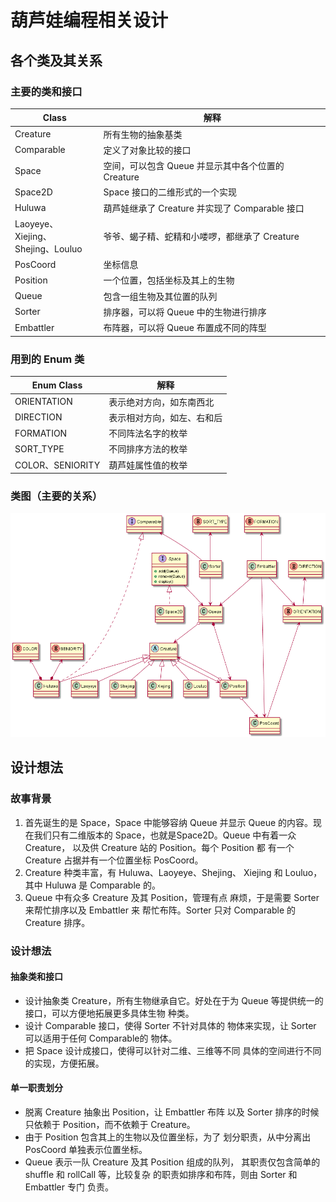 # 葫芦娃编程相关设计
## 各个类及其关系
### 主要的类和接口
Class| 解释
---|---
Creature|所有生物的抽象基类
Comparable| 定义了对象比较的接口
Space|空间，可以包含 Queue 并显示其中各个位置的 Creature
Space2D|Space 接口的二维形式的一个实现
Huluwa|葫芦娃继承了 Creature 并实现了 Comparable 接口
Laoyeye、Xiejing、<br>Shejing、Louluo|爷爷、蝎子精、蛇精和小喽啰，都继承了 Creature
PosCoord|坐标信息
Position|一个位置，包括坐标及其上的生物
Queue|包含一组生物及其位置的队列
Sorter|排序器，可以将 Queue 中的生物进行排序
Embattler|布阵器，可以将 Queue 布置成不同的阵型
### 用到的 Enum 类
Enum Class|解释
---|---
ORIENTATION|表示绝对方向，如东南西北
DIRECTION|表示相对方向，如左、右和后
FORMATION|不同阵法名字的枚举
SORT_TYPE|不同排序方法的枚举
COLOR、SENIORITY|葫芦娃属性值的枚举
### 类图（主要的关系）
![](ClassView.png)
## 设计想法
### 故事背景
1. 首先诞生的是 Space，Space 中能够容纳 Queue
并显示 Queue 的内容。现在我们只有二维版本的
Space，也就是Space2D。Queue 中有着一众 Creature，
以及供 Creature 站的 Position。每个 Position 都
有一个 Creature 占据并有一个位置坐标 PosCoord。
2. Creature 种类丰富，有 Huluwa、Laoyeye、Shejing、
Xiejing 和 Louluo，其中 Huluwa 是 Comparable 的。
3. Queue 中有众多 Creature 及其 Position，管理有点
麻烦，于是需要 Sorter 来帮忙排序以及 Embattler 来
帮忙布阵。Sorter 只对 Comparable 的 Creature 排序。
### 设计想法
#### 抽象类和接口
- 设计抽象类 Creature，所有生物继承自它。好处在于为
Queue 等提供统一的接口，可以方便地拓展更多具体生物
种类。
- 设计 Comparable 接口，使得 Sorter 不针对具体的
物体来实现，让 Sorter 可以适用于任何 Comparable的
物体。
- 把 Space 设计成接口，使得可以针对二维、三维等不同
具体的空间进行不同的实现，方便拓展。
#### 单一职责划分
- 脱离 Creature 抽象出 Position，让 Embattler 布阵
以及 Sorter 排序的时候只依赖于 Position，而不依赖于
Creature。
- 由于 Position 包含其上的生物以及位置坐标，为了
划分职责，从中分离出 PosCoord 单独表示位置坐标。
- Queue 表示一队 Creature 及其 Position 组成的队列，
其职责仅包含简单的 shuffle 和 rollCall 等，比较复杂
的职责如排序和布阵，则由 Sorter 和 Embattler 专门
负责。



